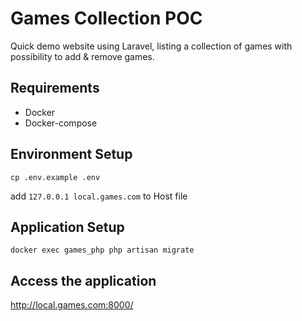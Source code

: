 # Games Collection POC
Quick demo website using Laravel, listing a collection of games with possibility to add & remove games.

## Requirements
- Docker
- Docker-compose

## Environment Setup
`cp .env.example .env`

add `127.0.0.1 local.games.com` to Host file

## Application Setup
`docker exec games_php php artisan migrate`


## Access the application
http://local.games.com:8000/


